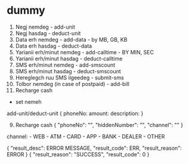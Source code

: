 # dummy
1. Negj nemdeg - add-unit
2. Negj hasdag - deduct-unit
3. Data erh nemdeg - add-data - by MB, GB, KB
4. Data erh hasdag - deduct-data
5. Yarianii erh/minut nemdeg - add-calltime - BY MIN, SEC
6. Yarianii erh/minut hasdag - deduct-calltime
5. SMS erh/minut nemdeg - add-smscount
6. SMS erh/minut hasdag - deduct-smscount
7. Hereglegch ruu SMS ilgeedeg - submit-sms
8. Tolbor nemdeg (in case of postpaid) - add-bill
9. Recharge cash

+ set nemeh


add-unit/deduct-unit
{
	phoneNo: 
	amount:
	description:
}


9. Recharge cash
{
	"phoneNo": "",
	"hiddenNumber": "",
	"channel": ""
}

channel:
	- WEB
	- ATM
	- CARD
	- APP
	- BANK
	- DEALER
	- OTHER
	
	
{ "result_desc": ERROR MESSAGE, "result_code": ERR, "result_reason": ERROR }
{ "result_reason": "SUCCESS", "result_code": 0 }
